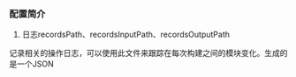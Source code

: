 ### 配置简介

1. 日志recordsPath、recordsInputPath、recordsOutputPath

记录相关的操作日志，可以使用此文件来跟踪在每次构建之间的模块变化。生成的是一个JSON
